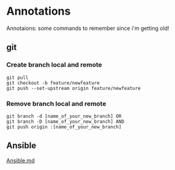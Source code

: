 # Annotations
Annotaions: some commands to remember since i'm getting old!


## git

### Create branch local and remote
```
git pull
git checkout -b feature/newfeature
git push --set-upstream origin feature/newfeature
```

### Remove branch local and remote
```
git branch -d [name_of_your_new_branch] OR
git branch -D [name_of_your_new_branch] AND
git push origin :[name_of_your_new_branch]
```

## Ansible

 [Ansible.md](https://github.com/mariomelofilho/annotations/blob/master/Ansible.md)

